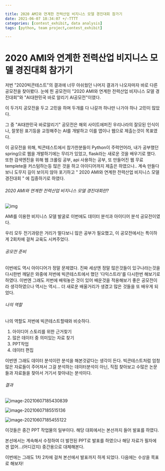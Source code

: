 ```yaml
---

title: 2020 AMI와 연계한 전력산업 비지니스 모델 경진대회 참가기
date: 2021-06-07 18:34:07 +/-TTTT
categories: [contest_exhibit, data analysis]
tags: [python, team project,contest_exhibit] 

---
```


#  2020 AMI와 연계한 전력산업 비지니스 모델 경진대회 참가기

저번 "2020빅콘테스트"의 결과에 너무 아쉬웠던 나머지 결과가 나오자마자 바로 다른 공모전을 찾아봤다.  눈에 띈 공모전이 "2020 AMI와 연계한 전력산업 비지니스 모델 경진대회"와 "AI대한민국 바로 알리기 AI공모전"이였다. 

이 두가지 공모전을 두고 고민을 하며 두개를 다 나갈까 하나만 나가야 하나 고민이 많았다. 

그 중 "AI대한민국 바로알리기" 공모전은 해외 사이트에퍼진 우리나라의 잘모된 인식이나, 잘못된 표기등을 교정해주는 AI를 개발하고 이를 앱이나 웹으로 제출는것이 목표였다.

이 공모전을 위해, 빅콘테스트에서 참가한분들이 Python이 주력언어라, 내가 공부했던 spring으로 웹을 개발하기에는 무리가 있었고, flask라는 새로운 것을 배우기로 했다. 또한 검색엔진을 위해 웹 크롤링 공부, api 사용하는 공부, 또 만들어진 웹 무료 templete을 커스텀하는등 많은 것을 하고 아이디어까지 제출은 하였으나.. 계속 만들다 보니 도무지 길이 보이지 않아 포기하고 " 2020 AMI와 연계한 전력산업 비지니스 모델 경진대회 " 에 집중하기로 하였다.



######  2020 AMI와 연계한 전력산업 비지니스 모델 경진대회란?

![img](https://postfiles.pstatic.net/MjAyMDEwMDdfMjU3/MDAxNjAyMDMwNDQzMjkw.S39UEKIJwPpR0-1pQ2xHx5_jjq9Xd8KNESbTNV5LFbkg.Vx33O5LjKIBR_yKNYY_kU662SnO3zz2rhJ8cZMhw90Ig.JPEG.ivilvl/%EC%A0%84%EB%A0%A5%EA%B1%B0%EB%9E%98%EC%86%8C_AMI%EC%99%80_%EC%97%B0%EA%B3%84%ED%95%9C_%EC%A0%84%EB%A0%A5%EC%82%B0%EC%97%85_%EB%B9%84%EC%A6%88%EB%8B%88%EC%8A%A4_%EB%AA%A8%EB%8D%B8_%EB%B0%9C%EA%B5%B4_%EA%B2%BD%EC%A7%84%EB%8C%80%ED%9A%8C-1.jpg?type=w773)



AMI를 이용한 비지니스 모델 발굴로 이번에도 데이터 분석과 아이디어 분석 공모전이였다.

우리 모두 전기과랑은 거리가 멀다보니 많은 공부가 필요했고, 이 공모전에서는 특이하게 2회차에 걸쳐 교육도 시켜주었다.



###### 공모전 준비

이번에도 역시 아이디어가 정말 문제였다. 진짜 세상엔 정말 많은것들이 있구나라는것을 다시한번 깨달은 와중에 저번에 빅콘테스트에서 했던 '다익스트라'를 다시한번 해보기로 하였다. 이번엔 그래도 저번에 배워놓은 것이 있어 배운것을 적용해보기 좋은 공모전이라 생각하였으나 역시는 역시... 더 새로운 배울거리가 생겼고 많은 것들을 또 배우게 되었다.



###### 나의 역할

나의 역할도 저번에 빅콘테스트할때와 비슷하다.

1. 아이디어 스토리를 위한 근거찾기
2. 많은 데이터 중 의미있는 자료 찾기
3. PPT작업
4. 데이터 편집



이번엔 그래도 데이터 분석이란 분석을 해본것같다는 생각이 든다. 빅콘테스트처럼 엄청 많은 자료들이 주어져서 그걸 분석하는 데이터분석이 아닌, 직접 찾아보고 수많은 논문들과 자료들을 찾아서 거기서 찾아내는 분석이다. 



###### 결과

![image-20210607185430839](C:\Users\kikip\AppData\Roaming\Typora\typora-user-images\image-20210607185430839.png)

![image-20210607185515136](C:\Users\kikip\AppData\Roaming\Typora\typora-user-images\image-20210607185515136.png)



![image-20210607185455122](C:\Users\kikip\AppData\Roaming\Typora\typora-user-images\image-20210607185455122.png)



이것들은 중간 PPT 작업물의 일부이다. 해당 대회에서는 본선까지 들어 발표를 하였다.

본선에서는 계속해서 수정하여 더 발전된 PPT로 발표를 하였으나 해당 자료가 필자에겐 없어...(어디갔지) 중간용으로 대체해본다.

이번에는 그래도 1차 2차에 걸쳐 본선에서 발표까지 하게 되었다. 다음에는 수상을 목표로 해보자!

















